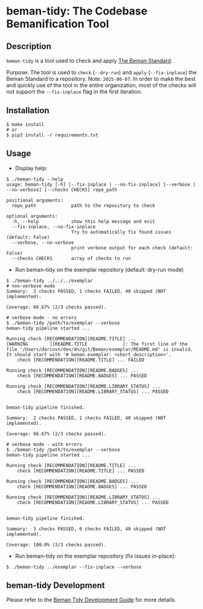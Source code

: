 # beman-tidy: The Codebase Bemanification Tool

<!--
SPDX-License-Identifier: Apache-2.0 WITH LLVM-exception
-->

## Description

`beman-tidy` is a tool used to check and apply [The Beman Standard](https://github.com/bemanproject/beman/blob/main/docs/BEMAN_STANDARD.md).

Purpose: The tool is used to `check` (`--dry-run`) and `apply` (`--fix-inplace`) the Beman Standard to a repository.
Note: `2025-06-07`: In order to make the best and quickly use of the tool in the entire organization, most of the checks will not support the `--fix-inplace` flag in the first iteration.

## Installation

```shell
$ make install
# or
$ pip3 install -r requirements.txt
```

## Usage

* Display help:
```shell
$ ./beman-tidy --help
usage: beman-tidy [-h] [--fix-inplace | --no-fix-inplace] [--verbose | --no-verbose] [--checks CHECKS] repo_path

positional arguments:
  repo_path             path to the repository to check

optional arguments:
  -h, --help            show this help message and exit
  --fix-inplace, --no-fix-inplace
                        Try to automatically fix found issues (default: False)
  --verbose, --no-verbose
                        print verbose output for each check (default: False)
  --checks CHECKS       array of checks to run
```

* Run beman-tidy on the exemplar repository (default: dry-run mode)

```shell
$ ./beman-tidy ../../../exemplar
# non-verbose mode
Summary:  2 checks PASSED, 1 checks FAILED, 40 skipped (NOT implemented).

Coverage: 66.67% (2/3 checks passed).

# verbose mode - no errors
$ ./beman-tidy /path/to/exemplar --verbose
beman-tidy pipeline started ...

Running check [RECOMMENDATION][README.TITLE] ...
[WARNING        ][README.TITLE             ]: The first line of the file '/Users/dariusn/dev/dn/git/Beman/exemplar/README.md' is invalid. It should start with '# beman.exemplar: <short_description>'.
	check [RECOMMENDATION][README.TITLE] ... FAILED

Running check [RECOMMENDATION][README.BADGES] ...
	check [RECOMMENDATION][README.BADGES] ... PASSED

Running check [RECOMMENDATION][README.LIBRARY_STATUS] ...
	check [RECOMMENDATION][README.LIBRARY_STATUS] ... PASSED


beman-tidy pipeline finished.

Summary:  2 checks PASSED, 1 checks FAILED, 40 skipped (NOT implemented).

Coverage: 66.67% (2/3 checks passed).

# verbose mode - with errors
$ ./beman-tidy /path/to/exemplar --verbose
beman-tidy pipeline started ...

Running check [RECOMMENDATION][README.TITLE] ...
	check [RECOMMENDATION][README.TITLE] ... PASSED

Running check [RECOMMENDATION][README.BADGES] ...
	check [RECOMMENDATION][README.BADGES] ... PASSED

Running check [RECOMMENDATION][README.LIBRARY_STATUS] ...
	check [RECOMMENDATION][README.LIBRARY_STATUS] ... PASSED


beman-tidy pipeline finished.

Summary:  3 checks PASSED, 0 checks FAILED, 40 skipped (NOT implemented).

Coverage: 100.0% (3/3 checks passed).
```

* Run beman-tidy on the exemplar repository (fix issues in-place):

```shell
$ ./beman-tidy ../exemplar --fix-inplace --verbose
```

## beman-tidy Development

Please refer to the [Beman Tidy Development Guide](./docs/dev-guide.md) for more details.
